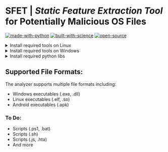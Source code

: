 # **SFET** | _Static Feature Extraction Tool_ for Potentially Malicious OS Files
[![made-with-python](http://forthebadge.com/images/badges/made-with-python.svg)](https://www.python.org/)
[![built-with-science](https://forthebadge.com/images/badges/built-with-science.svg)](https://cyberthreatdefence.com/)
[![open-source](https://forthebadge.com/images/badges/open-source.svg)](https://cyberthreatdefence.com/)

<details>

<summary>Install required tools on Linux</summary>

### For Ubuntu 18.04, 20.04, 22.04

```bash
sudo apt-get update
```
</details>

<details>

<summary>Install required tools on Windows</summary>

</details>


<details>

<summary>Install required python libs</summary>

### pip install
```bash
pip install -r requirements.txt
python3 setup.py install
```

### conda install
```bash
conda config --add channels conda-forge
conda install --file requirements_conda.txt
python3 setup.py install
```

</details>


## Supported File Formats:

The analyzer supports multiple file formats including:
- Windows executables (.exe, .dll)
- Linux executables (.elf, .so)
- Android executables (.apk)

### To Do:

- Scripts (.ps1, .bat)
- Scripts (.sh)
- Scripts (.js, .hta)
- And more

